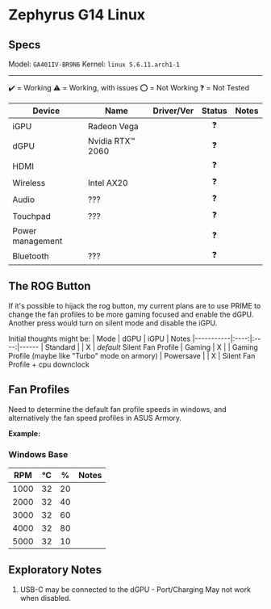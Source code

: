 # Zephyrus G14 Linux

## Specs
Model: `GA401IV-BR9N6`
Kernel: `linux 5.6.11.arch1-1`

--------

✔️ = Working
⚠️ = Working, with issues
⭕ = Not Working
❓  = Not Tested

| Device                    | Name             | Driver/Ver | Status  | Notes
| ------------------------- | ---------------- | ---------- | :------:| ----- 
| iGPU  	                | Radeon Vega      |            | ❓      | 
| dGPU                  	| Nvidia RTX™ 2060 |            | ❓      | 
| HDMI                      |                  |            | ❓      | 
| Wireless                  | Intel AX20       |            | ❓      | 
| Audio                     | ???              |            | ❓      | 
| Touchpad                  | ???              |            | ❓      | 
| Power management 	        |                  |            | ❓      | 
| Bluetooth 	            | ???              |            | ❓      |  

## The ROG Button
If it's possible to hijack the rog button, my current plans are to use PRIME to change the fan profiles to be more gaming focused and enable the dGPU. Another press would turn on silent mode and disable the iGPU.

Initial thoughts might be:
| Mode      | dGPU | iGPU | Notes
|-----------|:----:|:----:|------
| Standard  |      | X    | *default* Silent Fan Profile
| Gaming    | X    |      | Gaming Profile (maybe like "Turbo" mode on armory)
| Powersave |      | X    | Silent Fan Profile + cpu downclock

## Fan Profiles
Need to determine the default fan profile speeds in windows, and alternatively
the fan speed profiles in ASUS Armory.

**Example:**
### Windows Base
| RPM   | °C  | %  | Notes    
|-------|-----|----|------       
| 1000  | 32  | 20 |
| 2000  | 32  | 40 |
| 3000  | 32  | 60 |
| 4000  | 32  | 80 |
| 5000  | 32  | 10 |

## Exploratory Notes
1. USB-C may be connected to the dGPU - Port/Charging May not work when disabled.
